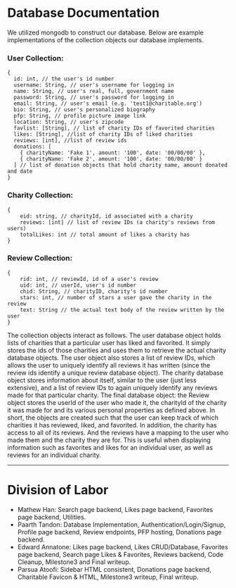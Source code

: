 # Database Documentation

We utilized mongodb to construct our database. Below are example implementations of the collection objects our database implements.

### User Collection:
```
{
  id: int, // the user's id number
  username: String, // user's username for logging in
  name: String, // user's real, full, government name
  password: String, // user's password for logging in
  email: String, // user's email (e.g. 'test1@charitable.org')
  bio: String, // user's personalized biography
  pfp: String, // profile picture image link
  location: String, // user's zipcode
  favlist: [String], // list of charity IDs of favorited charities
  likes: [String], //list of charity IDs of liked charities
  reviews: [int], //list of review ids
  donations: [
    { charityName: 'Fake 1', amount: '100', date: '00/00/00' },
    { charityName: 'Fake 2', amount: '100', date: '00/00/00' }
  ] // list of donation objects that hold charity name, amount donated and date
}
```

### Charity Collection:

```
{
    eid: string, // charityId, id associated with a charity
    reviews: [int] // list of review IDs (a charity's reviews from users)
    totalLikes: int // total amount of likes a charity has
}
```

### Review Collection:

```
{
    rid: int, // reviewId, id of a user's review
    uid: int, // userId, user's id number
    chid: String, // charityID, charity's id number
    stars: int, // number of stars a user gave the charity in the review
    text: String // the actual text body of the review written by the user
}
```
The collection objects interact as follows. The user database object holds lists of charities that a particular user has liked and favorited. It simply stores the ids of those charities and uses them to retrieve the actual charity database objects. The user object also stores a list of review IDs, which allows the user to uniquely identify all reviews it has written (since the review ids identify a unique review database object). The charity database object stores information about itself, similar to the user (just less extensive), and a list of review IDs to again uniquely identify any reviews made for that particular charity. The final database object: the Review object stores the userId of the user who made it, the charityId of the charity it was made for and its various personal properties as defined above. In short, the objects are created such that the user can keep track of which charities it has reviewed, liked, and favorited. In addition, the charity has access to all of its reviews. And the reviews have a mapping to the user who made them and the charity they are for. This is useful when displaying information such as favorites and likes for an individual user, as well as reviews for an individual charity.

- - - -

# Division of Labor
* Mathew Han: Search page backend, Likes page backend, Favorites page backend, Utilities. 
* Paarth Tandon: Database Implementation, Authentication/Login/Signup, Profile page backend, Review endpoints, PFP hosting, Donations page backend. 
* Edward Annatone: Likes page backend, Likes CRUD/Database, Favorites page backend, Search page Likes & Favorites, Reviews backend, Code Cleanup, Milestone3 and Final writeup.
* Parsua Atoofi: Sidebar HTML consistent, Donations page backend, Charitable Favicon & HTML, Milestone3 writeup, Final writeup.
